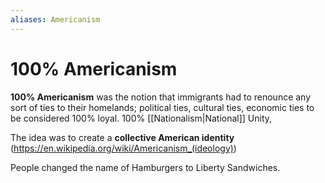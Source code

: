 ```yaml
---
aliases: Americanism
---
```

# 100% Americanism
**100% Americanism** was the notion that immigrants had to renounce any sort of ties to their homelands; political ties, cultural ties, economic ties to be considered 100% loyal. 100% [[Nationalism|National]] Unity,

The idea was to create a **collective American identity** (https://en.wikipedia.org/wiki/Americanism_(ideology))

People changed the name of Hamburgers to Liberty Sandwiches.